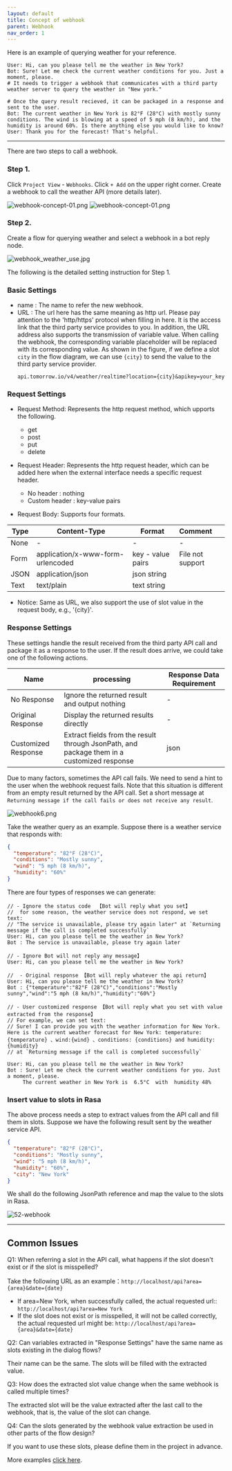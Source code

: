 ```yaml
---
layout: default
title: Concept of webhook
parent: Webhook
nav_order: 1
---
```

Here is an example of querying weather for your reference.
```text
User: Hi, can you please tell me the weather in New York?
Bot: Sure! Let me check the current weather conditions for you. Just a moment, please.
# It needs to trigger a webhook that communicates with a third party weather server to query the weather in "New york."

# Once the query result recieved, it can be packaged in a response and sent to the user.
Bot: The current weather in New York is 82°F (28°C) with mostly sunny conditions. The wind is blowing at a speed of 5 mph (8 km/h), and the humidity is around 60%. Is there anything else you would like to know?
User: Thank you for the forecast! That's helpful.
```
---
There are two steps to call a webhook. 

### Step 1.
Click `Project View` - `Webhooks`. Click `+ Add` on the upper right corner.  Create a webhook to call the weather API (more details later). 

![webhook-concept-01.png](/assets/images/webhook/webhook-concept-01.png)
![webhook-concept-01.png](/assets/images/webhook/webhook-concept-02.png)

### Step 2. 
Create a flow for querying weather and select a webhook in a bot reply node. 

![webhook_weather_use.jpg](/assets/images/webhook/webhook-concept-03.png)

The following is the detailed setting instruction for Step 1.
### Basic Settings
- name : The name to refer the new webhook.
- URL : The url here has the same meaning as http url. Please pay attention to the 'http/https' protocol when filling in here. It is the access link that the third party service provides to you.  In addition, the URL address also supports the transmission of variable value. When calling the webhook, the corresponding variable placeholder will be replaced with its corresponding value.  As shown in the figure, if we define a slot `city` in the flow diagram, we can use `{city}` to send the value to the third party service provider. 
   ```
   api.tomorrow.io/v4/weather/realtime?location={city}&apikey=your_key
   ```
  
### Request Settings
- Request Method: Represents the http request method, which upports the following. 
   * get
   * post
   * put
   * delete

- Request Header: Represents the http request header, which can be added here when the external interface needs a specific request header.
   * No header     : nothing
   * Custom header : key-value pairs

- Request Body: Supports four formats. 

| Type | Content-Type                      | Format            | Comment                      |
|------|-----------------------------------|-------------------|:-----------------------------|
| None | -                                 | -                 | -                            |
| Form | application/x-www-form-urlencoded | key - value pairs | File not support             |
| JSON | application/json                  | json string       |                              |
| Text | text/plain                        | text string       |                              |


 * Notice: Same as URL, we also support the use of slot value in the request body, e.g., '{city}'.

### Response Settings
These settings handle the result received from the third party API call and package it as a response to the user.  If the result does arrive, we could take one of the following actions. 

| Name                    |  processing                                                          | Response Data Requirement |
|-------------------------|----------------------------------------------------------------------|---------------------------|
| No Response             | Ignore the returned result and output nothing                        | -                         |
| Original Response       | Display the returned results directly                                | -                         |
| Customized Response     | Extract fields from the result through JsonPath, and package them in a customized response   | json         |

Due to many factors, sometimes the API call fails.  We need to send a hint to the user when the webhook request fails. Note that this situation is different from an empty result returned by the API call.  Set a short message at `Returning message if the call fails or does not receive any result`.

![webhook6.png](/assets/images/webhook/webhook-concept-04.png)

Take the weather query as an example.  Suppose there is a weather service that responds with:
```json
{
  "temperature": "82°F (28°C)",
  "conditions": "Mostly sunny",
  "wind": "5 mph (8 km/h)",
  "humidity": "60%"
}
```
There are four types of responses we can generate: 
```text
// - Ignore the status code  【Bot will reply what you set】
//  for some reason, the weather service does not respond, we set text:
// "The service is unavailable, please try again later" at `Returning message if the call is completed successfully`
User: Hi, can you please tell me the weather in New York?
Bot : The service is unavailable, please try again later

// - Ignore Bot will not reply any message】
User: Hi, can you please tell me the weather in New York?

//  - Original response 【Bot will reply whatever the api return】
User: Hi, can you please tell me the weather in New York?
Bot : {"temperature":"82°F (28°C)","conditions":"Mostly sunny","wind":"5 mph (8 km/h)","humidity":"60%"}

// - User customized response 【Bot will reply what you set with value extracted from the response】
// For example, we can set text:
// Sure! I can provide you with the weather information for New York. Here is the current weather forecast for New York: temperature:{temperature} 、wind:{wind} 、conditions: {conditions} and humidity: {humidity}
// at `Returning message if the call is completed successfully`

User: Hi, can you please tell me the weather in New York?
Bot : Sure! Let me check the current weather conditions for you. Just a moment, please.
     The current weather in New York is  6.5°C  with  humidity 48%
```

### Insert value to slots in Rasa
The above process needs a step to extract values from the API call and fill them in slots.  Suppose we have the following result sent by the weather service API. 

```json
{
  "temperature": "82°F (28°C)",
  "conditions": "Mostly sunny",
  "wind": "5 mph (8 km/h)",
  "humidity": "60%",
  "city": "New York"
}
```
We shall do the following JsonPath reference and map the value to the slots in Rasa. 

![52-webhook](/assets/images/webhook/webhook-concept-05.png)


<!---
1、Choose 'Custom Display'

![52-webhook](/assets/images/tutorial/webhook/webhook2.png)



Chat
```text
User: Hi, can you please tell me the weather in New York?
Bot : The current temperature in New York is 82°F (28°C)
```
--->

---

## Common Issues
Q1: When referring a slot in the API call, what happens if the slot doesn't exist or if the slot is misspelled?
   
Take the following URL as an example：`http://localhost/api?area={area}&date={date}`
- If area=New York, when successfully called, the actual requested url::
  `http://localhost/api?area=New York`
- If the slot does not exist or is misspelled, it will not be called correctly, the actual requested url might be:  `http://localhost/api?area={area}&date={date}`

Q2: Can variables extracted in "Response Settings" have the same name as slots existing in the dialog flows?

  Their name can be the same.  The slots will be filled with the extracted value. 

Q3: How does the extracted slot value change when the same webhook is called multiple times?
   
The extracted slot will be the value extracted after the last call to the webhook, that is, the value of the slot can change.

Q4: Can the slots generated by the webhook value extraction be used in other parts of the flow design?

If you want to use these slots, please define them in the project in advance.

More examples [click here](/docs/webhook/02-webhook/).
